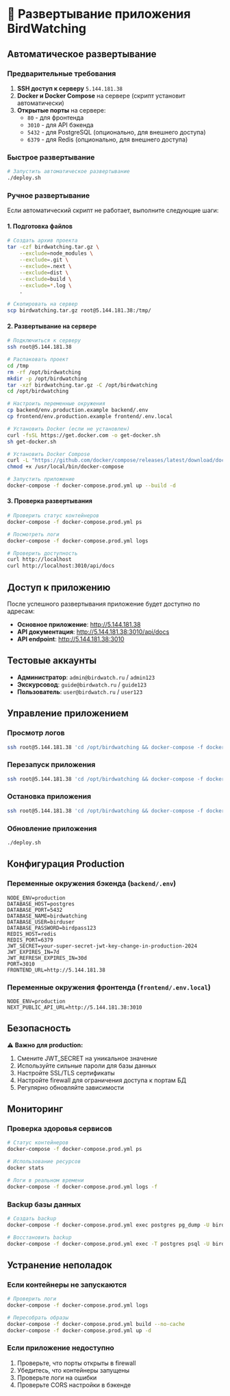 # 🚀 Развертывание приложения BirdWatching

## Автоматическое развертывание

### Предварительные требования

1. **SSH доступ к серверу** `5.144.181.38`
2. **Docker и Docker Compose** на сервере (скрипт установит автоматически)
3. **Открытые порты** на сервере:
   - `80` - для фронтенда
   - `3010` - для API бэкенда
   - `5432` - для PostgreSQL (опционально, для внешнего доступа)
   - `6379` - для Redis (опционально, для внешнего доступа)

### Быстрое развертывание

```bash
# Запустить автоматическое развертывание
./deploy.sh
```

### Ручное развертывание

Если автоматический скрипт не работает, выполните следующие шаги:

#### 1. Подготовка файлов

```bash
# Создать архив проекта
tar -czf birdwatching.tar.gz \
    --exclude=node_modules \
    --exclude=.git \
    --exclude=.next \
    --exclude=dist \
    --exclude=build \
    --exclude=*.log \
    .

# Скопировать на сервер
scp birdwatching.tar.gz root@5.144.181.38:/tmp/
```

#### 2. Развертывание на сервере

```bash
# Подключиться к серверу
ssh root@5.144.181.38

# Распаковать проект
cd /tmp
rm -rf /opt/birdwatching
mkdir -p /opt/birdwatching
tar -xzf birdwatching.tar.gz -C /opt/birdwatching
cd /opt/birdwatching

# Настроить переменные окружения
cp backend/env.production.example backend/.env
cp frontend/env.production.example frontend/.env.local

# Установить Docker (если не установлен)
curl -fsSL https://get.docker.com -o get-docker.sh
sh get-docker.sh

# Установить Docker Compose
curl -L "https://github.com/docker/compose/releases/latest/download/docker-compose-$(uname -s)-$(uname -m)" -o /usr/local/bin/docker-compose
chmod +x /usr/local/bin/docker-compose

# Запустить приложение
docker-compose -f docker-compose.prod.yml up --build -d
```

#### 3. Проверка развертывания

```bash
# Проверить статус контейнеров
docker-compose -f docker-compose.prod.yml ps

# Посмотреть логи
docker-compose -f docker-compose.prod.yml logs

# Проверить доступность
curl http://localhost
curl http://localhost:3010/api/docs
```

## Доступ к приложению

После успешного развертывания приложение будет доступно по адресам:

- **Основное приложение**: http://5.144.181.38
- **API документация**: http://5.144.181.38:3010/api/docs
- **API endpoint**: http://5.144.181.38:3010

## Тестовые аккаунты

- **Администратор**: `admin@birdwatch.ru` / `admin123`
- **Экскурсовод**: `guide@birdwatch.ru` / `guide123`
- **Пользователь**: `user@birdwatch.ru` / `user123`

## Управление приложением

### Просмотр логов
```bash
ssh root@5.144.181.38 'cd /opt/birdwatching && docker-compose -f docker-compose.prod.yml logs -f'
```

### Перезапуск приложения
```bash
ssh root@5.144.181.38 'cd /opt/birdwatching && docker-compose -f docker-compose.prod.yml restart'
```

### Остановка приложения
```bash
ssh root@5.144.181.38 'cd /opt/birdwatching && docker-compose -f docker-compose.prod.yml down'
```

### Обновление приложения
```bash
./deploy.sh
```

## Конфигурация Production

### Переменные окружения бэкенда (`backend/.env`)

```env
NODE_ENV=production
DATABASE_HOST=postgres
DATABASE_PORT=5432
DATABASE_NAME=birdwatching
DATABASE_USER=birduser
DATABASE_PASSWORD=birdpass123
REDIS_HOST=redis
REDIS_PORT=6379
JWT_SECRET=your-super-secret-jwt-key-change-in-production-2024
JWT_EXPIRES_IN=7d
JWT_REFRESH_EXPIRES_IN=30d
PORT=3010
FRONTEND_URL=http://5.144.181.38
```

### Переменные окружения фронтенда (`frontend/.env.local`)

```env
NODE_ENV=production
NEXT_PUBLIC_API_URL=http://5.144.181.38:3010
```

## Безопасность

⚠️ **Важно для production:**

1. Смените JWT_SECRET на уникальное значение
2. Используйте сильные пароли для базы данных
3. Настройте SSL/TLS сертификаты
4. Настройте firewall для ограничения доступа к портам БД
5. Регулярно обновляйте зависимости

## Мониторинг

### Проверка здоровья сервисов
```bash
# Статус контейнеров
docker-compose -f docker-compose.prod.yml ps

# Использование ресурсов
docker stats

# Логи в реальном времени
docker-compose -f docker-compose.prod.yml logs -f
```

### Backup базы данных
```bash
# Создать backup
docker-compose -f docker-compose.prod.yml exec postgres pg_dump -U birduser -d birdwatching > backup.sql

# Восстановить backup
docker-compose -f docker-compose.prod.yml exec -T postgres psql -U birduser -d birdwatching < backup.sql
```

## Устранение неполадок

### Если контейнеры не запускаются
```bash
# Проверить логи
docker-compose -f docker-compose.prod.yml logs

# Пересобрать образы
docker-compose -f docker-compose.prod.yml build --no-cache
docker-compose -f docker-compose.prod.yml up -d
```

### Если приложение недоступно
1. Проверьте, что порты открыты в firewall
2. Убедитесь, что контейнеры запущены
3. Проверьте логи на ошибки
4. Проверьте CORS настройки в бэкенде




